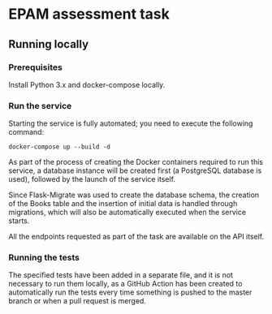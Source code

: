 # EPAM assessment task

## Running locally

### Prerequisites

Install Python 3.x and docker-compose locally.

### Run the service

Starting the service is fully automated; you need to execute the following command:

``` docker-compose up --build -d ```

As part of the process of creating the Docker containers required to run this service, a 
database instance will be created first (a PostgreSQL database is used), followed by the 
launch of the service itself. 

Since Flask-Migrate was used to create the database schema, the creation of the Books table 
and the insertion of initial data is handled through migrations, which will also be 
automatically executed when the service starts.

All the endpoints requested as part of the task are available on the API itself.

### Running the tests

The specified tests have been added in a separate file, and it is not necessary to run them 
locally, as a GitHub Action has been created to automatically run the tests every time something 
is pushed to the master branch or when a pull request is merged.
